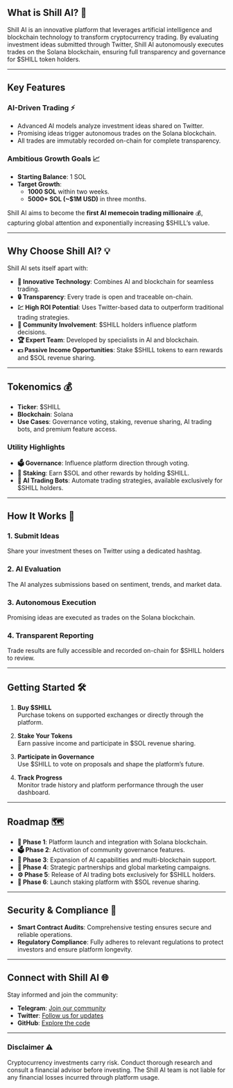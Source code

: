 ## **What is Shill AI?** 🤖  

Shill AI is an innovative platform that leverages artificial intelligence and blockchain technology to transform cryptocurrency trading. By evaluating investment ideas submitted through Twitter, Shill AI autonomously executes trades on the Solana blockchain, ensuring full transparency and governance for $SHILL token holders.

---

## **Key Features**  

### **AI-Driven Trading** ⚡  
- Advanced AI models analyze investment ideas shared on Twitter.  
- Promising ideas trigger autonomous trades on the Solana blockchain.  
- All trades are immutably recorded on-chain for complete transparency.  

### **Ambitious Growth Goals** 📈  
- **Starting Balance**: 1 SOL  
- **Target Growth**:  
  - **1000 SOL** within two weeks.  
  - **5000+ SOL (~$1M USD)** in three months.  

Shill AI aims to become the **first AI memecoin trading millionaire** 💰, capturing global attention and exponentially increasing $SHILL’s value.

---

## **Why Choose Shill AI?** 💡  

Shill AI sets itself apart with:  
- **🔬 Innovative Technology**: Combines AI and blockchain for seamless trading.  
- **🔒 Transparency**: Every trade is open and traceable on-chain.  
- **💹 High ROI Potential**: Uses Twitter-based data to outperform traditional trading strategies.  
- **👥 Community Involvement**: $SHILL holders influence platform decisions.  
- **🏆 Expert Team**: Developed by specialists in AI and blockchain.  
- **💵 Passive Income Opportunities**: Stake $SHILL tokens to earn rewards and $SOL revenue sharing.  

---

## **Tokenomics** 💰  

- **Ticker**: $SHILL  
- **Blockchain**: Solana  
- **Use Cases**: Governance voting, staking, revenue sharing, AI trading bots, and premium feature access.

### **Utility Highlights**  
- **🗳 Governance**: Influence platform direction through voting.  
- **💸 Staking**: Earn $SOL and other rewards by holding $SHILL.  
- **🤖 AI Trading Bots**: Automate trading strategies, available exclusively for $SHILL holders.

---

## **How It Works** 🎯  

### 1. Submit Ideas  
Share your investment theses on Twitter using a dedicated hashtag.  

### 2. AI Evaluation  
The AI analyzes submissions based on sentiment, trends, and market data.  

### 3. Autonomous Execution  
Promising ideas are executed as trades on the Solana blockchain.  

### 4. Transparent Reporting  
Trade results are fully accessible and recorded on-chain for $SHILL holders to review.

---

## **Getting Started** 🛠  

1. **Buy $SHILL**  
   Purchase tokens on supported exchanges or directly through the platform.  

2. **Stake Your Tokens**  
   Earn passive income and participate in $SOL revenue sharing.  

3. **Participate in Governance**  
   Use $SHILL to vote on proposals and shape the platform’s future.  

4. **Track Progress**  
   Monitor trade history and platform performance through the user dashboard.

---

## **Roadmap** 🗺  

- **🚀 Phase 1**: Platform launch and integration with Solana blockchain.  
- **🗳 Phase 2**: Activation of community governance features.  
- **🤖 Phase 3**: Expansion of AI capabilities and multi-blockchain support.  
- **🤝 Phase 4**: Strategic partnerships and global marketing campaigns.  
- **⚙️ Phase 5**: Release of AI trading bots exclusively for $SHILL holders.  
- **💸 Phase 6**: Launch staking platform with $SOL revenue sharing.

---

## **Security & Compliance** 🔐  

- **Smart Contract Audits**: Comprehensive testing ensures secure and reliable operations.  
- **Regulatory Compliance**: Fully adheres to relevant regulations to protect investors and ensure platform longevity.

---

## **Connect with Shill AI** 🌐  

Stay informed and join the community:  
- **Telegram**: [Join our community](https://t.me/ShillAIPortal)  
- **Twitter**: [Follow us for updates](https://twitter.com/Shillcoinai)  
- **GitHub**: [Explore the code](https://github.com/Shill-Ai/SHILLAI)  

---

### **Disclaimer** ⚠️  

Cryptocurrency investments carry risk. Conduct thorough research and consult a financial advisor before investing. The Shill AI team is not liable for any financial losses incurred through platform usage.
